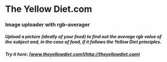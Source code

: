 The Yellow Diet.com
======
### Image uploader with rgb-averager
##### Upload a picture (ideally of your food) to find out the average rgb value of the subject and, in the case of food, if it follows the Yellow Diet principles.

##### Try it here: [www.theyellowdiet.com](http://theyellowdiet.com)

